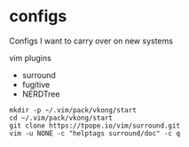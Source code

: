 # configs
Configs I want to carry over on new systems


vim plugins

* surround
* fugitive
* NERDTree
```
mkdir -p ~/.vim/pack/vkong/start
cd ~/.vim/pack/vkong/start
git clone https://tpope.io/vim/surround.git
vim -u NONE -c "helptags surround/doc" -c q
```
